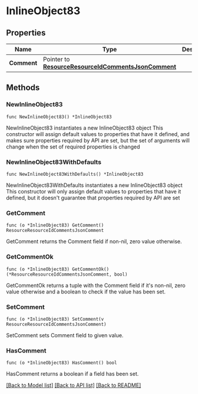 # InlineObject83

## Properties

Name | Type | Description | Notes
------------ | ------------- | ------------- | -------------
**Comment** | Pointer to [**ResourceResourceIdCommentsJsonComment**](_resource__resource_id__comments_json_comment.md) |  | [optional] 

## Methods

### NewInlineObject83

`func NewInlineObject83() *InlineObject83`

NewInlineObject83 instantiates a new InlineObject83 object
This constructor will assign default values to properties that have it defined,
and makes sure properties required by API are set, but the set of arguments
will change when the set of required properties is changed

### NewInlineObject83WithDefaults

`func NewInlineObject83WithDefaults() *InlineObject83`

NewInlineObject83WithDefaults instantiates a new InlineObject83 object
This constructor will only assign default values to properties that have it defined,
but it doesn't guarantee that properties required by API are set

### GetComment

`func (o *InlineObject83) GetComment() ResourceResourceIdCommentsJsonComment`

GetComment returns the Comment field if non-nil, zero value otherwise.

### GetCommentOk

`func (o *InlineObject83) GetCommentOk() (*ResourceResourceIdCommentsJsonComment, bool)`

GetCommentOk returns a tuple with the Comment field if it's non-nil, zero value otherwise
and a boolean to check if the value has been set.

### SetComment

`func (o *InlineObject83) SetComment(v ResourceResourceIdCommentsJsonComment)`

SetComment sets Comment field to given value.

### HasComment

`func (o *InlineObject83) HasComment() bool`

HasComment returns a boolean if a field has been set.


[[Back to Model list]](../README.md#documentation-for-models) [[Back to API list]](../README.md#documentation-for-api-endpoints) [[Back to README]](../README.md)


